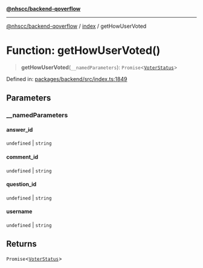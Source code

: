[**@nhscc/backend-qoverflow**](../../README.md)

***

[@nhscc/backend-qoverflow](../../README.md) / [index](../README.md) / getHowUserVoted

# Function: getHowUserVoted()

> **getHowUserVoted**(`__namedParameters`): `Promise`\<[`VoterStatus`](../../db/type-aliases/VoterStatus.md)\>

Defined in: [packages/backend/src/index.ts:1849](https://github.com/nhscc/qoverflow.api.hscc.bdpa.org/blob/7f72ded3e1b4a649a6466e0d002164176291fadc/packages/backend/src/index.ts#L1849)

## Parameters

### \_\_namedParameters

#### answer_id

`undefined` \| `string`

#### comment_id

`undefined` \| `string`

#### question_id

`undefined` \| `string`

#### username

`undefined` \| `string`

## Returns

`Promise`\<[`VoterStatus`](../../db/type-aliases/VoterStatus.md)\>
